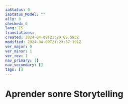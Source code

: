 ```yaml
---
iaStatus: 0
iaStatus_Model: ""
a11y: 0
checked: 0
lang: ES
translations: 
created: 2024-04-09T21:20:09.593Z
modified: 2024-04-09T21:23:37.191Z
ver_major: 0
ver_minor: 1
ver_rev: 1
nav_primary: []
nav_secondary: []
tags: []
---
```

# Aprender sonre Storytelling
